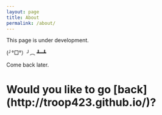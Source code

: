 ```yaml
---
layout: page
title: About
permalink: /about/
---
```


This page is under development. 

(╯°□°）╯︵ ┻━┻

Come back later. 

<h1>Would you like to go [back](http://troop423.github.io/)?</h1>
